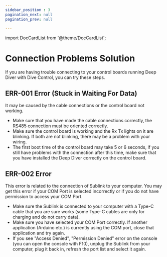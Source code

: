 ```yaml
---
sidebar_position : 3
pagination_next: null
pagination_prev: null

---
```

import DocCardList from '@theme/DocCardList';

# Connection Problems Solution

If you are having trouble connecting to your control boards running Deep Diver with Dive Control, you can try these steps.

## ERR-001 Error (Stuck in Waiting For Data)

It may be caused by the cable connections or the control board not working.

- Make sure that you have made the cable connections correctly, the RS485 connection must be oriented correctly.
- Make sure the control board is working and the Rx Tx lights on it are blinking. If both are not blinking, there may be a problem with your wiring.
- The first boot time of the control board may take 5 or 6 seconds, if you still have problems with the connection after this time, make sure that you have installed the Deep Diver correctly on the control board.

## ERR-002 Error

This error is related to the connection of Sublink to your computer. You may get this error if your COM Port is selected incorrectly or if you do not have permission to access your COM Port.

- Make sure the Sublink is connected to your computer with a Type-C cable that you are sure works (some Type-C cables are only for charging and do not carry data).
- Make sure you have selected your COM Port correctly. If another application (Arduino etc.) is currently using the COM port, close that application and try again.
- If you see "Access Denied", "Permission Denied" error on the console (you can open the console with F10), unplug the Sublink from your computer, plug it back in, refresh the port list and select it again.

<DocCardList />
